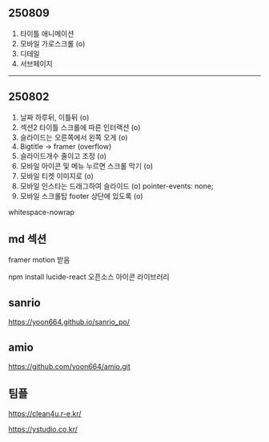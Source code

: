 ## 250809

1. 타이틀 애니메이션
2. 모바일 가로스크롤 (o)
3. 디테일
4. 서브페이지


---

## 250802

1. 날짜 하루뒤, 이틀뒤 (o)
2. 섹션2 타이틀 스크롤에 따른 인터랙션 (o)
3. 슬라이드는 오른쪽에서 왼쪽 오게 (o)
4. Bigtitle -> framer (overflow)
5. 슬라이드개수 줄이고 조정 (o)
6. 모바일 아이콘 및 메뉴 누르면 스크롤 막기 (o)
7. 모바일 티켓 이미지로 (o)
8. 모바일 인스타는 드래그하여 슬라이드 (o)
pointer-events: none;
9. 모바일 스크롤탑 footer 상단에 있도록 (o)


whitespace-nowrap

## md 섹션
framer motion 받음

npm install lucide-react
오픈소스 아이콘 라이브러리


## sanrio
https://yoon664.github.io/sanrio_po/

## amio
https://github.com/yoon664/amio.git

## 팀플
https://clean4u.r-e.kr/



https://ystudio.co.kr/